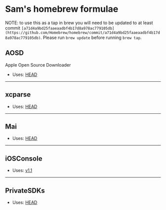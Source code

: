 # Sam's homebrew formulae

NOTE: to use this as a tap in brew you will need to be updated to at least commit `[a71d4a9bd25faaeaadbf4b17d8a978ac779105db](https://github.com/Homebrew/homebrew/commit/a71d4a9bd25faaeaadbf4b17d8a978ac779105db)`. Please run `brew update` before running `brew tap`.

## AOSD

Apple Open Source Downloader

* Uses: [HEAD](https://github.com/samdmarshall/AOS-Downloader)

---

## xcparse

* Uses: [HEAD](https://github.com/samdmarshall/xcparse)


---

## Mai

* Uses: [HEAD](https://github.com/samdmarshall/Mai)


---

## iOSConsole

* Uses: [v1.1](https://github.com/samdmarshall/SDMMobileDevice/releases/tag/1.1)

---

## PrivateSDKs

* Uses: [HEAD](https://github.com/samdmarshall/OSXPrivateSDK)